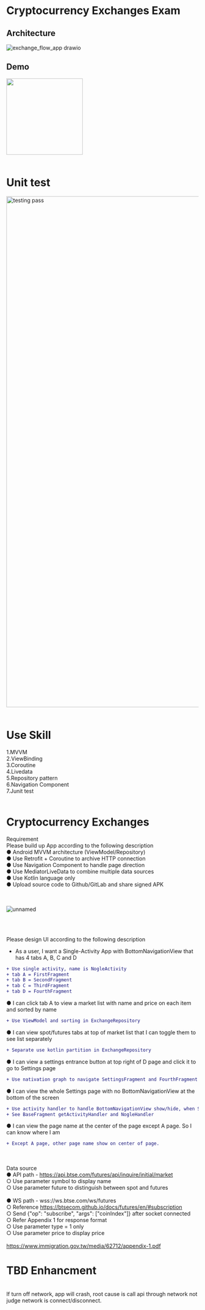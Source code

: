 # Cryptocurrency Exchanges Exam
## Architecture
![exchange_flow_app drawio](https://github.com/ricky7777/nogle_exam/assets/3930480/e1580a6f-4f08-4b91-b80d-7c93234b9c54)

## Demo
<img width="200" src="https://github.com/ricky7777/nogle_exam/assets/3930480/caae0883-475e-42f1-85a7-eeb217f80862"><br/><br/>

<h1>Unit test</h1>
<img width="1340" alt="testing pass" src="https://github.com/ricky7777/nogle_exam/assets/3930480/3dbe8820-0bb8-4008-9da7-cbcac9dda45b"><br/><br/>

<h1>Use Skill</h1>
1.MVVM<br/>
2.ViewBinding<br/>
3.Coroutine<br/>
4.Livedata<br/>
5.Repository pattern<br/>
6.Navigation Component<br/>
7.Junit test
<br/><br/>

<h1>Cryptocurrency Exchanges</h1>
Requirement<br/>
Please build up App according to the following description<br/>
● Android MVVM architecture (ViewModel/Repository)<br/>
● Use Retrofit + Coroutine to archive HTTP connection<br/>
● Use Navigation Component to handle page direction<br/>
● Use MediatorLiveData to combine multiple data sources<br/>
● Use Kotlin language only<br/>
● Upload source code to Github/GitLab and share signed APK<br/><br/><br/>

![unnamed](https://github.com/ricky7777/nogle_exam/assets/3930480/dbedeffb-824d-48d1-b881-2255059077f5)

<br/><br/>


Please design UI according to the following description<br/>
- As a user, I want a Single-Activity App with BottomNavigationView that has 4 tabs A, B, C and D<br/>
```diff
+ Use single activity, name is NogleActivity
+ tab A = FirstFragment
+ tab B = SecondFragment
+ tab C = ThirdFragment
+ tab D = FourthFragment
```

● I can click tab A to view a market list with name and price on each item and sorted by name<br/>
```diff
+ Use ViewModel and sorting in ExchangeRepository
```

● I can view spot/futures tabs at top of market list that I can toggle them to see list separately<br/>
```diff
+ Separate use kotlin partition in ExchangeRepository
```

● I can view a settings entrance button at top right of D page and click it to go to Settings page<br/>
```diff
+ Use nativation graph to navigate SettingsFragment and FourthFragment 
```

● I can view the whole Settings page with no BottomNavigationView at the bottom of the screen<br/>
```diff
+ Use activity handler to handle BottomNavigationView show/hide, when Settings Page show/hide
+ See BaseFragment getActivityHandler and NogleHandler
```

● I can view the page name at the center of the page except A page. So I can know where I am<br/>
```diff
+ Except A page, other page name show on center of page.
```
<br/><br/>
Data source<br/>
● API path - https://api.btse.com/futures/api/inquire/initial/market<br/>
○ Use parameter symbol to display name<br/>
○ Use parameter future to distinguish between spot and futures<br/>
<br/>
● WS path - wss://ws.btse.com/ws/futures<br/>
○ Reference https://btsecom.github.io/docs/futures/en/#subscription<br/>
○ Send {"op": "subscribe", "args": ["coinIndex"]} after socket connected<br/>
○ Refer Appendix 1 for response format<br/>
○ Use parameter type = 1 only<br/>
○ Use parameter price to display price<br/>
<br/>
https://www.immigration.gov.tw/media/62712/appendix-1.pdf<br/>

<h1>TBD Enhancment</h1><br/>
If turn off network, app will crash, root cause is call api through network not judge network is connect/disconnect. 
